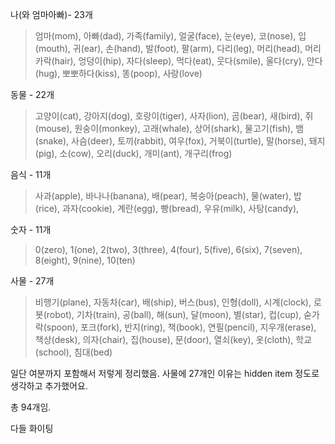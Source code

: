 나(와 엄마아빠)- 23개
> 엄마(mom), 아빠(dad), 가족(family), 얼굴(face), 눈(eye), 코(nose), 입(mouth), 귀(ear), 손(hand), 발(foot), 팔(arm), 다리(leg), 머리(head), 머리카락(hair), 엉덩이(hip), 자다(sleep), 먹다(eat), 웃다(smile), 울다(cry), 안다(hug), 뽀뽀하다(kiss), 똥(poop), 사랑(love)

동물 - 22개
> 고양이(cat), 강아지(dog), 호랑이(tiger), 사자(lion), 곰(bear), 새(bird), 쥐(mouse), 원숭이(monkey), 고래(whale), 상어(shark), 물고기(fish), 뱀(snake), 사슴(deer), 토끼(rabbit), 여우(fox), 거북이(turtle), 말(horse), 돼지(pig), 소(cow), 오리(duck), 개미(ant), 개구리(frog)

음식 - 11개
> 사과(apple), 바나나(banana), 배(pear), 복숭아(peach), 물(water), 밥(rice), 과자(cookie), 계란(egg), 빵(bread), 우유(milk), 사탕(candy),

숫자 - 11개
> 0(zero), 1(one), 2(two), 3(three), 4(four), 5(five), 6(six), 7(seven), 8(eight), 9(nine), 10(ten)

사물 - 27개
> 비행기(plane), 자동차(car), 배(ship), 버스(bus), 인형(doll), 시계(clock), 로봇(robot), 기차(train), 공(ball), 해(sun), 달(moon), 별(star), 컵(cup), 숟가락(spoon), 포크(fork), 반지(ring), 책(book), 연필(pencil), 지우개(erase), 책상(desk), 의자(chair), 집(house), 문(door), 열쇠(key), 옷(cloth), 학교(school), 침대(bed)

일단 여분까지 포함해서 저렇게 정리했음.
사물에 27개인 이유는 hidden item 정도로 생각하고 추가했어요.

총 94개임.

다들 화이팅